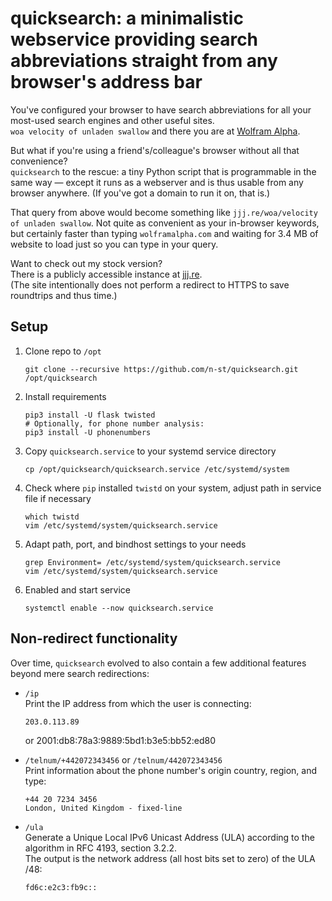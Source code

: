 quicksearch: a minimalistic webservice providing search abbreviations straight from any browser's address bar
=============================================================================================================

You've configured your browser to have search abbreviations for all your
most-used search engines and other useful sites.  
`woa velocity of unladen swallow` and there you are at [Wolfram
Alpha](https://www.wolframalpha.com/input/?i=velocity+of+unladen+swallow).

But what if you're using a friend's/colleague's browser without all that
convenience?  
`quicksearch` to the rescue: a tiny Python script that is programmable in the
same way — except it runs as a webserver and is thus usable from any browser
anywhere. (If you've got a domain to run it on, that is.)

That query from above would become something like `jjj.re/woa/velocity of
unladen swallow`. Not quite as convenient as your in-browser keywords, but
certainly faster than typing `wolframalpha.com` and waiting for 3.4 MB of
website to load just so you can type in your query.

Want to check out my stock version?  
There is a publicly accessible instance at [jjj.re](http://jjj.re/).  
(The site intentionally does not perform a redirect to HTTPS to save roundtrips
and thus time.)

Setup
-----

1. Clone repo to `/opt`

       git clone --recursive https://github.com/n-st/quicksearch.git /opt/quicksearch

2. Install requirements

       pip3 install -U flask twisted
       # Optionally, for phone number analysis:
       pip3 install -U phonenumbers

3. Copy `quicksearch.service` to your systemd service directory

       cp /opt/quicksearch/quicksearch.service /etc/systemd/system

4. Check where `pip` installed `twistd` on your system,
   adjust path in service file if necessary

       which twistd
       vim /etc/systemd/system/quicksearch.service

5. Adapt path, port, and bindhost settings to your needs

       grep Environment= /etc/systemd/system/quicksearch.service
       vim /etc/systemd/system/quicksearch.service

6. Enabled and start service

       systemctl enable --now quicksearch.service

Non-redirect functionality
--------------------------

Over time, `quicksearch` evolved to also contain a few additional features
beyond mere search redirections:

- `/ip`  
  Print the IP address from which the user is connecting:

      203.0.113.89
  or
      2001:db8:78a3:9889:5bd1:b3e5:bb52:ed80

- `/telnum/+442072343456` or `/telnum/442072343456`  
  Print information about the phone number's origin country, region, and type:

      +44 20 7234 3456
      London, United Kingdom - fixed-line

- `/ula`  
  Generate a Unique Local IPv6 Unicast Address (ULA) according to the algorithm
  in RFC 4193, section 3.2.2.  
  The output is the network address (all host bits set to zero) of the ULA /48:

      fd6c:e2c3:fb9c::
